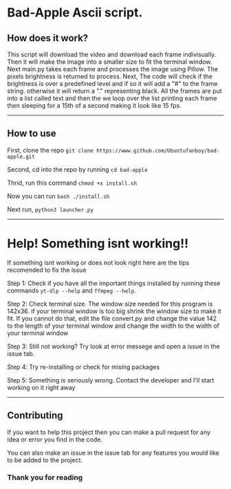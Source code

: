# Bad-Apple Ascii script.

## How does it work?

This script will download the video and download each frame indivisually. Then it will make the image into a smaller size to fit the terminal window. Next main.py takes each frame and processes the image using Pillow. The pixels brightness is returned to process. Next, The code will check if the brightness is over a predefined level and if so it will add a "#" to the frame string. otherwise it will return a "." representing black. All the frames are put into a list called text and then the we loop over the list printing each frame then sleeping for a 15th of a second making it look like 15 fps.

--------------

## How to use

First, clone the repo ``git clone https://www.github.com/Ubuntufanboy/bad-apple.git``

Second, cd into the repo by running ``cd bad-apple``

Thrid, run this command ``chmod +x install.sh``

Now you can run ``bash ./install.sh``

Next run, ``python3 launcher.py``

--------------

# Help! Something isnt working!!

If something isnt working or does not look right here are the tips recomended to fix the issue

Step 1: Check if you have all the important things installed by running these commands ``yt-dlp --help`` and ``ffmpeg --help``.

Step 2: Check terminal size. The window size needed for this program is 142x36. if your terminal window is too big shrink the window size to make it fit. If you cannot do that, edit the file convert.py and change the value 142 to the length of your terminal window and change the width to the width of your terminal window

Step 3: Still not working? Try look at error messege and open a issue in the issue tab.

Step 4: Try re-installing or check for mising packages

Step 5: Something is seriously wrong. Contact the developer and I'll start working on it right away

----------------------

## Contributing

If you want to help this project then you can make a pull request for any idea or error you find in the code.

You can also make an issue in the issue tab for any features you would like to be added to the project.

### Thank you for reading
